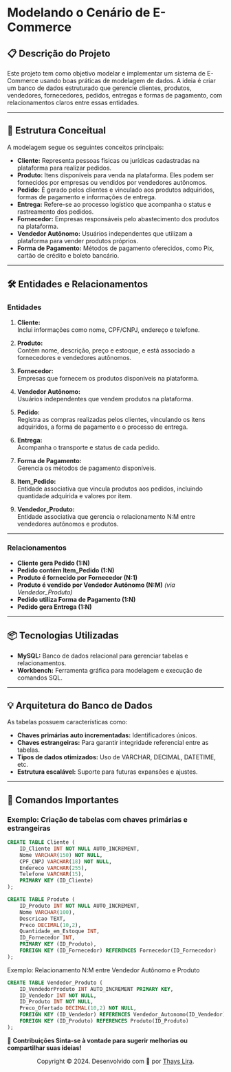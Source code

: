 # Modelando o Cenário de E-Commerce

## 📋 **Descrição do Projeto**  
Este projeto tem como objetivo modelar e implementar um sistema de E-Commerce usando boas práticas de modelagem de dados. A ideia é criar um banco de dados estruturado que gerencie clientes, produtos, vendedores, fornecedores, pedidos, entregas e formas de pagamento, com relacionamentos claros entre essas entidades.

---

## 📐 **Estrutura Conceitual**  
A modelagem segue os seguintes conceitos principais:

- **Cliente:** Representa pessoas físicas ou jurídicas cadastradas na plataforma para realizar pedidos.  
- **Produto:** Itens disponíveis para venda na plataforma. Eles podem ser fornecidos por empresas ou vendidos por vendedores autônomos.  
- **Pedido:** É gerado pelos clientes e vinculado aos produtos adquiridos, formas de pagamento e informações de entrega.  
- **Entrega:** Refere-se ao processo logístico que acompanha o status e rastreamento dos pedidos.  
- **Fornecedor:** Empresas responsáveis pelo abastecimento dos produtos na plataforma.  
- **Vendedor Autônomo:** Usuários independentes que utilizam a plataforma para vender produtos próprios.  
- **Forma de Pagamento:** Métodos de pagamento oferecidos, como Pix, cartão de crédito e boleto bancário.

---

## 🛠️ **Entidades e Relacionamentos**  

### **Entidades**
1. **Cliente:**  
   Inclui informações como nome, CPF/CNPJ, endereço e telefone.  

2. **Produto:**  
   Contém nome, descrição, preço e estoque, e está associado a fornecedores e vendedores autônomos.  

3. **Fornecedor:**  
   Empresas que fornecem os produtos disponíveis na plataforma.  

4. **Vendedor Autônomo:**  
   Usuários independentes que vendem produtos na plataforma.  

5. **Pedido:**  
   Registra as compras realizadas pelos clientes, vinculando os itens adquiridos, a forma de pagamento e o processo de entrega.  

6. **Entrega:**  
   Acompanha o transporte e status de cada pedido.  

7. **Forma de Pagamento:**  
   Gerencia os métodos de pagamento disponíveis.  

8. **Item_Pedido:**  
   Entidade associativa que vincula produtos aos pedidos, incluindo quantidade adquirida e valores por item.  

9. **Vendedor_Produto:**  
   Entidade associativa que gerencia o relacionamento N:M entre vendedores autônomos e produtos.

---

### **Relacionamentos**
- **Cliente gera Pedido (1:N)**  
- **Pedido contém Item_Pedido (1:N)**  
- **Produto é fornecido por Fornecedor (N:1)**  
- **Produto é vendido por Vendedor Autônomo (N:M)** *(via Vendedor_Produto)*  
- **Pedido utiliza Forma de Pagamento (1:N)**  
- **Pedido gera Entrega (1:N)**  

---

## 📦 **Tecnologias Utilizadas**  
- **MySQL:** Banco de dados relacional para gerenciar tabelas e relacionamentos.  
- **Workbench:** Ferramenta gráfica para modelagem e execução de comandos SQL.  

---

## 💡 **Arquitetura do Banco de Dados**  
As tabelas possuem características como:  
- **Chaves primárias auto incrementadas:** Identificadores únicos.  
- **Chaves estrangeiras:** Para garantir integridade referencial entre as tabelas.  
- **Tipos de dados otimizados:** Uso de VARCHAR, DECIMAL, DATETIME, etc.  
- **Estrutura escalável:** Suporte para futuras expansões e ajustes.

---

## 📄 **Comandos Importantes**

### Exemplo: Criação de tabelas com chaves primárias e estrangeiras
```sql
CREATE TABLE Cliente (
    ID_Cliente INT NOT NULL AUTO_INCREMENT,
    Nome VARCHAR(150) NOT NULL,
    CPF_CNPJ VARCHAR(18) NOT NULL,
    Endereco VARCHAR(255),
    Telefone VARCHAR(15),
    PRIMARY KEY (ID_Cliente)
);

CREATE TABLE Produto (
    ID_Produto INT NOT NULL AUTO_INCREMENT,
    Nome VARCHAR(100),
    Descricao TEXT,
    Preco DECIMAL(10,2),
    Quantidade_em_Estoque INT,
    ID_Fornecedor INT,
    PRIMARY KEY (ID_Produto),
    FOREIGN KEY (ID_Fornecedor) REFERENCES Fornecedor(ID_Fornecedor)
);
```
Exemplo: Relacionamento N:M entre Vendedor Autônomo e Produto
```sql
CREATE TABLE Vendedor_Produto (
    ID_VendedorProduto INT AUTO_INCREMENT PRIMARY KEY,
    ID_Vendedor INT NOT NULL,
    ID_Produto INT NOT NULL,
    Preco_Ofertado DECIMAL(10,2) NOT NULL,
    FOREIGN KEY (ID_Vendedor) REFERENCES Vendedor_Autonomo(ID_Vendedor),
    FOREIGN KEY (ID_Produto) REFERENCES Produto(ID_Produto)
);
```
🌟 **Contribuições Sinta-se à vontade para sugerir melhorias ou compartilhar suas ideias!**

  <p align="center">
  Copyright © 2024. Desenvolvido com 🧡 por <a  href="https://lirazootech.vercel.app/">Thays Lira</a>.
  </p>
